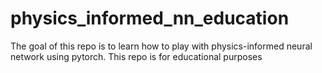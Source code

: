 # physics_informed_nn_education
The goal of this repo is to learn how to play with physics-informed neural network using pytorch. This repo is for educational purposes
